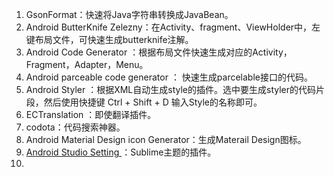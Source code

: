 1. GsonFormat：快速将Java字符串转换成JavaBean。
2. Android ButterKnife Zelezny：在Activity、fragment、ViewHolder中，左键布局文件，可快速生成butterknife注解。
3. Android Code Generator ：根据布局文件快速生成对应的Activity，Fragment，Adapter，Menu。
4. Android parceable code generator ： 快速生成parcelable接口的代码。
5. Android Styler ：根据XML自动生成style的插件。选中要生成styler的代码片段，然后使用快捷键 Ctrl + Shift + D 输入Style的名称即可。
6. ECTranslation ：即使翻译插件。
7. codota：代码搜索神器。
8. Android Material Design icon Generator：生成Materail Design图标。
9. [Android Studio Setting ](https://github.com/xinghongfei/android-studio-setting) ：Sublime主题的插件。
10. ​

